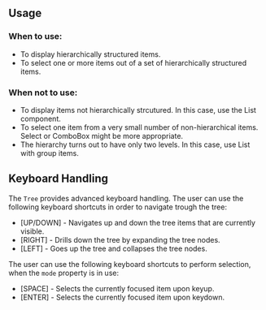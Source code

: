 ## Usage

### When to use:

*   To display hierarchically structured items.
*   To select one or more items out of a set of hierarchically structured items.

### When not to use:

*   To display items not hierarchically strcutured. In this case, use the List component.
*   To select one item from a very small number of non-hierarchical items. Select or ComboBox might be more appropriate.
*   The hierarchy turns out to have only two levels. In this case, use List with group items.

## Keyboard Handling

The `Tree` provides advanced keyboard handling. The user can use the following keyboard shortcuts in order to navigate trough the tree:

*   \[UP/DOWN\] - Navigates up and down the tree items that are currently visible.
*   \[RIGHT\] - Drills down the tree by expanding the tree nodes.
*   \[LEFT\] - Goes up the tree and collapses the tree nodes.

  
The user can use the following keyboard shortcuts to perform selection, when the `mode` property is in use:

*   \[SPACE\] - Selects the currently focused item upon keyup.
*   \[ENTER\] - Selects the currently focused item upon keydown.